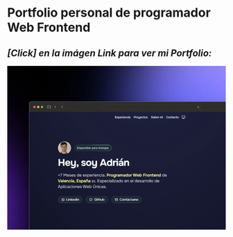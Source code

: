 # Portfolio personal de programador Web Frontend

## *[Click] en la imágen Link para ver mi Portfolio:*
<div align="center">
<a href="https://portfolio-adrian-del-moral.netlify.app/">
    <img src="./public/porfolio.webp">
</a>
</div>
